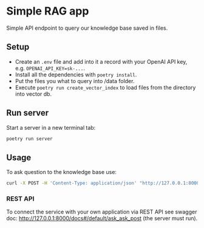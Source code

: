 # Simple RAG app

Simple API endpoint to query our knowledge base saved in files.

## Setup

* Create an `.env` file and add into it a record with your OpenAI API key, e.g. `OPENAI_API_KEY=sk-...`.
* Install all the dependencies with `poetry install`.
* Put the files you what to query into /data folder.
* Execute `poetry run create_vector_index` to load files from the directory into vector db.

## Run server

Start a server in a new terminal tab:
```bash
poetry run server
```

## Usage

To ask question to the knowledge base use:
```bash
curl -X POST -H 'Content-Type: application/json' "http://127.0.0.1:8000/ask" -d '{"message": "which countries I can sell to?"}'
```

### REST API

To connect the service with your own application via REST API see swagger doc: http://127.0.0.1:8000/docs#/default/ask_ask_post (the server must run).